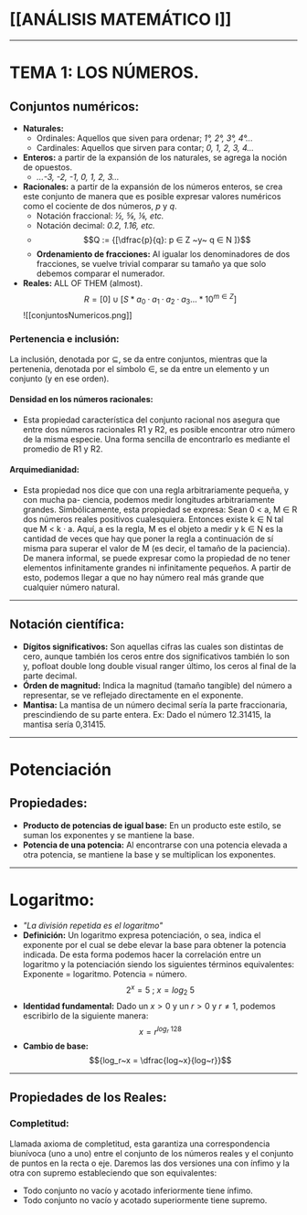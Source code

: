 # [[ANÁLISIS MATEMÁTICO I]]
---
# TEMA 1: LOS NÚMEROS.

## Conjuntos numéricos:
- __Naturales:__ 
	- Ordinales: Aquellos que siven para ordenar; _1°, 2°, 3°, 4°..._
	- Cardinales: Aquellos que sirven para contar; _0, 1, 2, 3, 4..._
- __Enteros:__ a partir de la expansión de los naturales, se agrega la noción de opuestos.
	-  _...-3, -2, -1, 0, 1, 2, 3..._
- __Racionales:__ a partir de la expansión de los números enteros, se crea este conjunto de manera que es posible expresar valores numéricos como el cociente de dos números, _p_ y _q_.
	- Notación fraccional: _½, ⅝, ⅛, etc._
	- Notación decimal: _0.2, 1.16, etc._
	- $$Q := {[\dfrac{p}{q}: p ∈ Z ~y~ q ∈ N ]}$$
	- __Ordenamiento de fracciones:__  Al igualar los denominadores de dos fracciones, se vuelve trivial comparar su tamaño ya que solo debemos comparar el numerador.
- __Reales:__ ALL OF THEM (almost).$$R=[0]∪[S*a_0·a_1·a_2·a_3...*10^{m∈Z}]$$
![[conjuntosNumericos.png]]
### Pertenencia e inclusión:
La inclusión, denotada por ⊆, se da entre conjuntos, mientras que la pertenenia, denotada por el símbolo ∈, se da entre un elemento y un conjunto (y en ese orden).
#### Densidad en los números racionales:
- Esta propiedad característica del conjunto racional nos asegura que entre dos números racionales R1 y R2, es posible encontrar otro número de la misma especie. Una forma sencilla de encontrarlo es mediante el promedio de R1 y R2. 
#### Arquimedianidad:
- Esta propiedad nos dice que con una regla arbitrariamente pequeña, y con mucha pa-
ciencia, podemos medir longitudes arbitrariamente grandes. Simbólicamente, esta propiedad se expresa:
Sean 0 < a, M ∈ R dos números reales positivos cualesquiera. Entonces existe k ∈ N tal que M < k · a.
Aquí, a es la regla, M es el objeto a medir y k ∈ N es la cantidad de veces que hay que poner la regla a continuación de sí misma para superar el valor de M (es decir, el tamaño de la paciencia).
De manera informal, se puede expresar como la propiedad de no tener elementos infinitamente grandes ni infinitamente pequeños. A partir de esto, podemos llegar a que no hay número real más grande que cualquier número natural.

---

## Notación científica:
- __Dígitos significativos:__ Son aquellas cifras las cuales son distintas de cero, aunque también los ceros entre dos significativos también lo son y, pofloat double long double visual ranger último, los ceros al final de la parte decimal.
- __Órden de magnitud:__ Indica la magnitud (tamaño tangible) del número a representar, se ve reflejado directamente en el exponente.
- __Mantisa:__ La mantisa de un número decimal sería la parte fraccionaria, prescindiendo de su parte entera. Ex: Dado el número 12.31415, la mantisa sería 0,31415.

---
# Potenciación
## Propiedades:
- __Producto de potencias de igual base:__ En un producto este estilo, se suman los exponentes y se mantiene la base.
- __Potencia de una potencia:__ Al encontrarse con una potencia elevada a otra potencia, se mantiene la base  y se multiplican los exponentes.

---
# Logaritmo: 
- _"La división repetida es el logaritmo"_
- __Definición:__ Un logaritmo expresa potenciación, o sea, indica el exponente por el cual se debe elevar la base para obtener la potencia indicada. De esta forma podemos hacer la correlación entre un logaritmo y la potenciación siendo los siguientes términos equivalentes: Exponente = logaritmo. Potencia = número. $$2^x=5 ~;~ x=log_2~5$$
- __Identidad fundamental:__
  Dado un $x>0$ y un $r>0$ y $r≠1$, podemos escribirlo de la siguiente manera: $$x=r^{log_r~128}$$
-  __Cambio de base:__ $${log_r~x = \dfrac{log~x}{log~r}}$$

---
## Propiedades de los Reales:
### Completitud:
Llamada axioma de completitud, esta garantiza una correspondencia biunívoca (uno a uno) entre el conjunto de los números reales y el conjunto de puntos en la recta o eje.
Daremos las dos versiones una con ínfimo y la otra con supremo estableciendo que son equivalentes:
- Todo conjunto no vacío y acotado inferiormente tiene ínfimo.
- Todo conjunto no vacío y acotado superiormente tiene supremo.